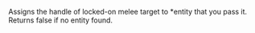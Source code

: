 Assigns the handle of locked-on melee target to *entity that you pass it.
Returns false if no entity found.